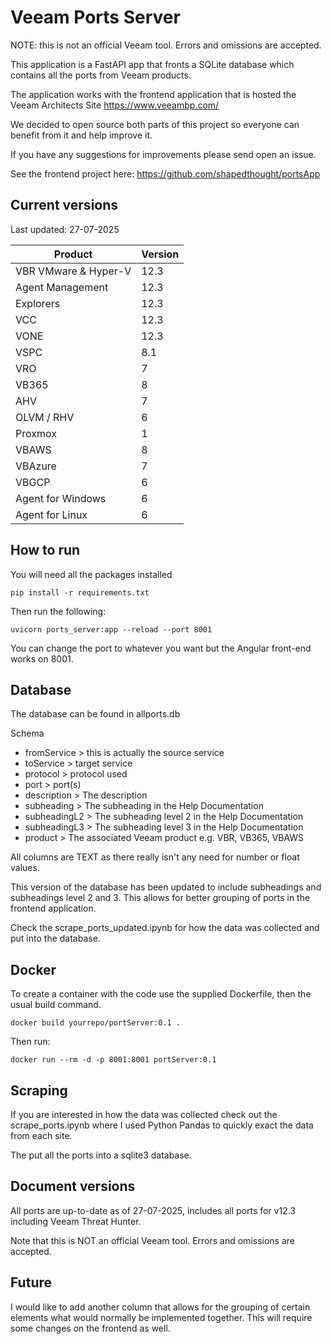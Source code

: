 # Veeam Ports Server

NOTE: this is not an official Veeam tool. Errors and omissions are accepted.

This application is a FastAPI app that fronts a SQLite database which contains all the ports from Veeam products.

The application works with the frontend application that is hosted the Veeam Architects Site https://www.veeambp.com/

We decided to open source both parts of this project so everyone can benefit from it and help improve it.

If you have any suggestions for improvements please send open an issue.

See the frontend project here: https://github.com/shapedthought/portsApp

## Current versions

Last updated: 27-07-2025

| Product              | Version |
| -------------------- | ------- |
| VBR VMware & Hyper-V | 12.3    |
| Agent Management     | 12.3    |
| Explorers            | 12.3    |
| VCC                  | 12.3    |
| VONE                 | 12.3    |
| VSPC                 | 8.1     |
| VRO                  | 7       |
| VB365                | 8       |
| AHV                  | 7       |
| OLVM / RHV           | 6       |
| Proxmox              | 1       |
| VBAWS                | 8       |
| VBAzure              | 7       |
| VBGCP                | 6       |
| Agent for Windows    | 6       |
| Agent for Linux      | 6       |

## How to run

You will need all the packages installed

```
pip install -r requirements.txt
```

Then run the following:

```
uvicorn ports_server:app --reload --port 8001
```

You can change the port to whatever you want but the Angular front-end works on 8001.

## Database

The database can be found in allports.db

Schema

- fromService > this is actually the source service
- toService > target service
- protocol > protocol used
- port > port(s)
- description > The description
- subheading > The subheading in the Help Documentation
- subheadingL2 > The subheading level 2 in the Help Documentation
- subheadingL3 > The subheading level 3 in the Help Documentation
- product > The associated Veeam product e.g. VBR, VB365, VBAWS

All columns are TEXT as there really isn't any need for number or float values.

This version of the database has been updated to include subheadings and subheadings level 2 and 3. This allows for better grouping of ports in the frontend application.

Check the scrape_ports_updated.ipynb for how the data was collected and put into the database.

## Docker

To create a container with the code use the supplied Dockerfile, then the usual build command.

```
docker build yourrepo/portServer:0.1 .
```

Then run:

```
docker run --rm -d -p 8001:8001 portServer:0.1
```

## Scraping

If you are interested in how the data was collected check out the scrape_ports.ipynb where I used Python Pandas to quickly exact the data from each site.

The put all the ports into a sqlite3 database.

## Document versions

All ports are up-to-date as of 27-07-2025, includes all ports for v12.3 including Veeam Threat Hunter.

Note that this is NOT an official Veeam tool. Errors and omissions are accepted.

## Future

I would like to add another column that allows for the grouping of certain elements what would normally be implemented together. This will require some changes on the frontend as well.
